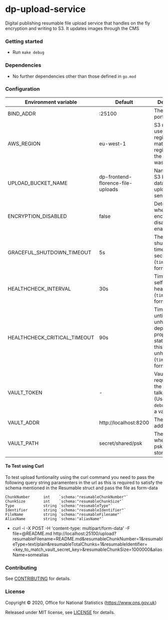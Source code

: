 dp-upload-service
================

Digital publishing resumable file upload service that handles on the fly encryption and writing to S3. It updates images through the CMS

### Getting started

* Run `make debug`

### Dependencies

* No further dependencies other than those defined in `go.mod`

### Configuration

| Environment variable         | Default                           | Description
| ---------------------------- | ---------                         | -----------
| BIND_ADDR                    | :25100                            | The host and port to bind to
| AWS_REGION                   | eu-west-1                         | S3 region to use. This region has to match the region where the bucket was created
| UPLOAD_BUCKET_NAME           | dp-frontend-florence-file-uploads | Name of the S3 bucket that dataset uploads are sent to 
| ENCRYPTION_DISABLED          | false                             | Determines whether encryption is disabled or enabled    
| GRACEFUL_SHUTDOWN_TIMEOUT    | 5s                                | The graceful shutdown timeout in seconds (`time.Duration` format)
| HEALTHCHECK_INTERVAL         | 30s                               | Time between self-healthchecks (`time.Duration` format)
| HEALTHCHECK_CRITICAL_TIMEOUT | 90s                               | Time to wait until an unhealthy dependent propagates its state to make this app unhealthy (`time.Duration` format)
| VAULT_TOKEN                  | -                                 | Vault token required for the client to talk to vault. (Use `make debug` to create a vault token)
| VAULT_ADDR                   | http://localhost:8200             | The vault address
| VAULT_PATH                   | secret/shared/psk                 | The path where the psks will be stored in vault

#### To Test using Curl
To test upload funtionality using the curl command you need to pass the following query string paramenters in the url as this is required to satisfy the schema mentioned in the Resumable struct and pass the file as form-data

    ChunkNumber      int    `schema:"resumableChunkNumber"`
	ChunkSize        int    `schema:"resumableChunkSize"`
	Type             string `schema:"resumableType"`
	Identifier       string `schema:"resumableIdentifier"`
	FileName         string `schema:"resumableFilename"`
	AliasName        string `schema:"aliasName"`

* curl -i -X POST -H 'content-type: multipart/form-data' -F file=@README.md http://localhost:25100/upload\?resumableFilename\=README.md\&resumableChunkNumber\=1\&resumableType\=text/plain\&resumableTotalChunks\=1\&resumableIdentifier\=<key_to_match_vault_secret_key>\&resumableChunkSize\=1000000\&aliasName\=somealias

### Contributing

See [CONTRIBUTING](CONTRIBUTING.md) for details.

### License

Copyright © 2020, Office for National Statistics (https://www.ons.gov.uk)

Released under MIT license, see [LICENSE](LICENSE.md) for details.
